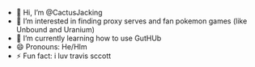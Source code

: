 - 👋 Hi, I’m @CactusJacking
- 👀 I’m interested in finding proxy serves and fan pokemon games (like Unbound and Uranium)
- 🌱 I’m currently learning how to use GutHUb
- 😄 Pronouns: He/HIm
- ⚡ Fun fact: i luv travis sccott

<!---
CactusJacking/CactusJacking is a ✨ special ✨ repository because its `README.md` (this file) appears on your GitHub profile.
You can click the Preview link to take a look at your changes.
--->

